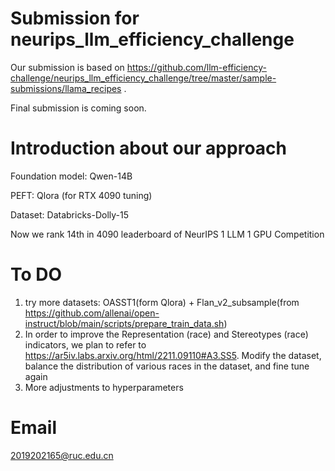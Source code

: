 # Submission for neurips_llm_efficiency_challenge

Our submission is based on https://github.com/llm-efficiency-challenge/neurips_llm_efficiency_challenge/tree/master/sample-submissions/llama_recipes .

Final submission is coming soon.

# Introduction about our approach

Foundation model: Qwen-14B

PEFT: Qlora (for RTX 4090 tuning)

Dataset: Databricks-Dolly-15 

Now we rank 14th in 4090 leaderboard of NeurIPS 1 LLM 1 GPU Competition

# To DO
1. try more datasets: OASST1(form Qlora) + Flan_v2_subsample(from https://github.com/allenai/open-instruct/blob/main/scripts/prepare_train_data.sh)
2. In order to improve the Representation (race) and Stereotypes (race) indicators, we plan to refer to https://ar5iv.labs.arxiv.org/html/2211.09110#A3.SS5. Modify the dataset, balance the distribution of various races in the dataset, and fine tune again
3. More adjustments to hyperparameters

# Email
2019202165@ruc.edu.cn
